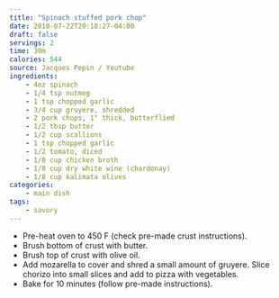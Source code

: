 ```yaml
---
title: "Spinach stuffed pork chop"
date: 2018-07-22T20:18:27-04:00
draft: false
servings: 2
time: 30m
calories: 544
source: Jacques Pepin / Youtube
ingredients:
    - 4oz spinach
    - 1/4 tsp nutmeg
    - 1 tsp chopped garlic
    - 3/4 cup gruyere, shredded
    - 2 pork chops, 1" thick, butterflied
    - 1/2 tbsp butter
    - 1/2 cup scallions
    - 1 tsp chopped garlic
    - 1/2 tomato, diced
    - 1/8 cup chicken broth
    - 1/8 cup dry white wine (chardonay)
    - 1/8 cup kalimata olives
categories:
    - main dish
tags:
    - savory
---
```


* Pre-heat oven to 450 F (check pre-made crust instructions).
* Brush bottom of crust with butter.
* Brush top of crust with olive oil.
* Add mozarella to cover and shred a small amount of gruyere. Slice chorizo into small slices and add to pizza with vegetables.
* Bake for 10 minutes (follow pre-made instructions).
